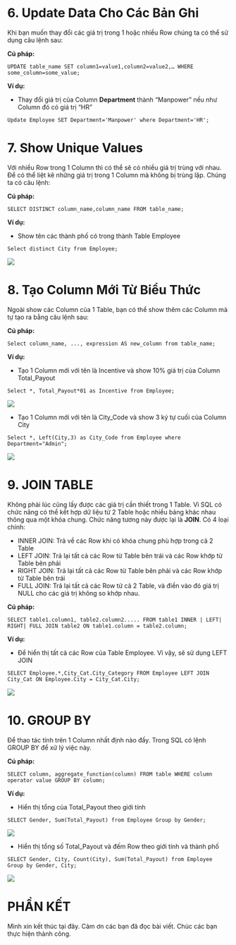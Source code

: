 # 6. Update Data Cho Các Bản Ghi
Khi bạn muốn thay đổi các giá trị trong 1 hoặc nhiều Row chúng ta có thể sử dụng câu lệnh sau:

**Cú pháp:**
```
UPDATE table_name SET column1=value1,column2=value2,… WHERE some_column=some_value;
```

**Ví dụ:**
- Thay đổi giá trị của Column **Department** thành “Manpower”  nếu như Column đó có giá trị  “HR”

```
Update Employee SET Department='Manpower' where Department='HR';
```
# 7. Show Unique Values
Với nhiều Row trong 1 Column thì có thể sẽ có nhiều giá trị trùng với nhau. Để có thể liệt kê những giá trị trong 1 Column mà không bị trùng lặp. Chúng ta có câu lệnh:

**Cú pháp:**
```
SELECT DISTINCT column_name,column_name FROM table_name;
```

**Ví dụ:**
- Show tên các thành phố có trong thành Table Employee
```
Select distinct City from Employee;
```

![](https://images.viblo.asia/5dcf3d76-b903-4553-9e9d-553fb47995d6.png)
# 8. Tạo Column Mới Từ Biểu Thức
Ngoài show các Column của 1 Table, bạn có thể show thêm các Column mà tự tạo ra bằng câu lệnh sau:

**Cú pháp:**
```
Select column_name, ..., expression AS new_column from table_name;
```

**Ví dụ:**
- Tạo 1 Column mới với tên là Incentive và show 10% giá trị của Column Total_Payout
```
Select *, Total_Payout*01 as Incentive from Employee;
```
![](https://images.viblo.asia/97205b6f-8256-4133-8d83-e95ff405f944.png)

- Tạo 1 Column mới với tên là City_Code và show 3 ký tự cuối của Column City
```
Select *, Left(City,3) as City_Code from Employee where Department="Admin";
```
![](https://images.viblo.asia/939990e2-eb34-48e9-a266-85d538ee4f00.png)
# 9. JOIN TABLE
Không phải lúc cũng lấy được các giá trị cần thiết trong 1 Table. Vì SQL có chức năng có thể kết hợp dữ liệu từ 2 Table  hoặc nhiều bảng khác nhau thông qua một khóa chung. Chức năng tương này được lại là **JOIN**. Có 4 loại chính:
- INNER JOIN: Trả về các Row khi có khóa chung phù hợp trong cả 2 Table 
- LEFT JOIN: Trả lại tất cả các Row từ Table bên trái và các Row khớp từ Table bên phải
- RIGHT JOIN: Trả lại tất cả các Row từ Table bên phải và các Row khớp từ Table bên trái
- FULL JOIN: Trả lại tất cả các Row từ cả 2 Table, và điền vào đó giá trị NULL cho các giá trị không so khớp nhau.

**Cú pháp:**
```
SELECT table1.column1, table2.column2..... FROM table1 INNER | LEFT| RIGHT| FULL JOIN table2 ON table1.column = table2.column;
```

**Ví dụ:**
- Để hiển thị tất cả các Row của Table Employee. Vì vậy, sẽ sử dụng LEFT JOIN
```
SELECT Employee.*,City_Cat.City_Category FROM Employee LEFT JOIN City_Cat ON Employee.City = City_Cat.City;
```
![](https://images.viblo.asia/aba83e49-31e7-48e2-9038-b74212f72e6b.png)
# 10. GROUP BY
Để thao tác tính trên 1 Column nhất định nào đấy. Trong SQL có lệnh  GROUP BY để xử lý việc này.

**Cú pháp:**
```
SELECT column, aggregate_function(column) FROM table WHERE column operator value GROUP BY column;
```

**Ví dụ:**
- Hiển thị tổng của Total_Payout theo giới tính
```
SELECT Gender, Sum(Total_Payout) from Employee Group by Gender;
```
![](https://images.viblo.asia/49d86639-1b2a-4bde-9b9a-afb8d9c12719.png)

- Hiển thị tổng số Total_Payout và đếm Row theo giới tính và thành phố
```
SELECT Gender, City, Count(City), Sum(Total_Payout) from Employee Group by Gender, City;
```
![](https://images.viblo.asia/1636abb6-f31d-4ef1-b16e-09e6863f7ead.png)
# PHẦN KẾT
Mình xin kết thúc tại đây. Cảm ơn các bạn đã đọc bài viết. Chúc các bạn thực hiện thành công.